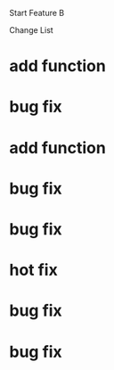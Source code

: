 Start Feature B

Change List
# add function
# bug fix
# add function
# bug fix
# bug fix
# hot fix
# bug fix
# bug fix